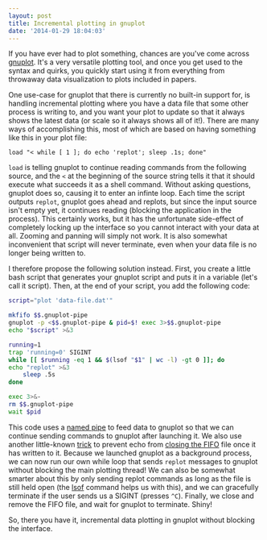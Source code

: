 ```yaml
---
layout: post
title: Incremental plotting in gnuplot
date: '2014-01-29 18:04:03'
---
```


If you have ever had to plot something, chances are you've come across [gnuplot](http://www.gnuplot.info/). It's a very versatile plotting tool, and once you get used to the syntax and quirks, you quickly start using it from everything from throwaway data visualization to plots included in papers.

One use-case for gnuplot that there is currently no built-in support for, is handling incremental plotting where you have a data file that some other process is writing to, and you want your plot to update so that it always shows the latest data (or scale so it always shows all of it!). There are many ways of accomplishing this, most of which are based on having something like this in your plot file:

```gnuplot
load "< while [ 1 ]; do echo 'replot'; sleep .1s; done"
```

`load` is telling gnuplot to continue reading commands from the following source, and the `<` at the beginning of the source string tells it that it should execute what succeeds it as a shell command. Without asking questions, gnuplot does so, causing it to enter an infinte loop. Each time the script outputs `replot`, gnuplot goes ahead and replots, but since the input source isn't empty yet, it continues reading (blocking the application in the process). This certainly works, but it has the unfortunate side-effect of completely locking up the interface so you cannot interact with your data at all. Zooming and panning will simply not work. It is also somewhat inconvenient that script will never terminate, even when your data file is no longer being written to.

I therefore propose the following solution instead. First, you create a little bash script that generates your gnuplot script and puts it in a variable (let's call it script). Then, at the end of your script, you add the following code:

```bash
script="plot 'data-file.dat'"

mkfifo $$.gnuplot-pipe
gnuplot -p <$$.gnuplot-pipe & pid=$! exec 3>$$.gnuplot-pipe
echo "$script" >&3

running=1
trap 'running=0' SIGINT
while [[ $running -eq 1 && $(lsof "$1" | wc -l) -gt 0 ]]; do
echo "replot" >&3
	sleep .5s
done

exec 3>&-
rm $$.gnuplot-pipe
wait $pid
```

This code uses a [named pipe](https://en.wikipedia.org/wiki/Named_pipe) to feed data to gnuplot so that we can continue sending commands to gnuplot after launching it. We also use another little-known [trick](http://www.tldp.org/LDP/abs/html/io-redirection.html) to prevent echo from [closing the FIFO](http://stackoverflow.com/a/8436387/472927) file once it has written to it. Because we launched gnuplot as a background process, we can now run our own while loop that sends `replot` messages to gnuplot without blocking the main plotting thread! We can also be somewhat smarter about this by only sending replot commands as long as the file is still held open (the [lsof](https://en.wikipedia.org/wiki/Lsof) command helps us with this), and we can gracefully terminate if the user sends us a SIGINT (presses `^C`). Finally, we close and remove the FIFO file, and wait for gnuplot to terminate. Shiny!

So, there you have it, incremental data plotting in gnuplot without blocking the interface.
